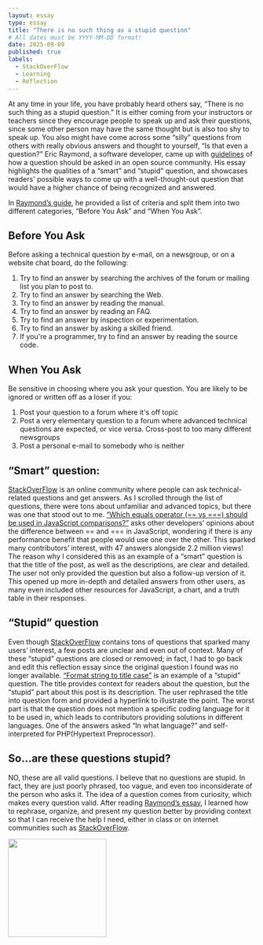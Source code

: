 ```yaml
---
layout: essay
type: essay
title: "There is no such thing as a stupid question"
# All dates must be YYYY-MM-DD format!
date: 2025-09-09
published: true
labels:
  - StackOverFlow
  - Learning
  - Reflection
---
```


At any time in your life, you have probably heard others say, “There is no such thing as a stupid question.” It is either coming from your instructors or teachers since they encourage people to speak up and ask their questions, since some other person may have the same thought but is also too shy to speak up. You also might have come across some “silly” questions from others with really obvious answers and thought to yourself, “Is that even a question?” Eric Raymond, a software developer, came up with [guidelines](http://www.catb.org/esr/faqs/smart-questions.html) of how a question should be asked in an open source community. His essay highlights the qualities of a “smart” and “stupid” question, and showcases readers' possible ways to come up with a well-thought-out question that would have a higher chance of being recognized and answered.


In [Raymond’s guide](http://www.catb.org/esr/faqs/smart-questions.html), he provided a list of criteria and split them into two different categories, “Before You Ask” and “When You Ask”.


## Before You Ask

Before asking a technical question by e-mail, on a newsgroup, or on a website chat board, do the following:

1. Try to find an answer by searching the archives of the forum or mailing list you plan to post to.
2. Try to find an answer by searching the Web.
3. Try to find an answer by reading the manual.
4. Try to find an answer by reading an FAQ.
5. Try to find an answer by inspection or experimentation.
6. Try to find an answer by asking a skilled friend.
7. If you're a programmer, try to find an answer by reading the source code.

## When You Ask

Be sensitive in choosing where you ask your question. You are likely to be ignored or written off as a loser if you:

1. Post your question to a forum where it's off topic
2. Post a very elementary question to a forum where advanced technical questions are expected, or vice versa. Cross-post to too many different newsgroups
4. Post a personal e-mail to somebody who is neither

## “Smart” question:

[StackOverFlow](http://stackoverflow.com/) is an online community where people can ask technical-related questions and get answers. As I scrolled through the list of questions, there were tons about unfamiliar and advanced topics, but there was one that stood out to me. [“Which equals operator (== vs ===) should be used in JavaScript comparisons?”](https://stackoverflow.com/questions/359494/which-equals-operator-vs-should-be-used-in-javascript-comparisons/359509#359509) asks other developers’ opinions about the difference between == and === in JavaScript, wondering if there is any performance benefit that people would use one over the other. This sparked many contributors’ interest, with 47 answers alongside 2.2 million views! The reason why I considered this as an example of a “smart” question is that the title of the post, as well as the descriptions, are clear and detailed. The user not only provided the question but also a follow-up version of it. This opened up more in-depth and detailed answers from other users, as many even included other resources for JavaScript, a chart, and a truth table in their responses.

## “Stupid” question

Even though [StackOverFlow](http://stackoverflow.com/) contains tons of questions that sparked many users’ interest, a few posts are unclear and even out of context. Many of these “stupid” questions are closed or removed; in fact, I had to go back and edit this reflection essay since the original question I found was no longer available. [“Format string to title case”](https://stackoverflow.com/questions/746/format-string-to-title-case) is an example of a “stupid” question. The title provides context for readers about the question, but the “stupid” part about this post is its description. The user rephrased the title into question form and provided a hyperlink to illustrate the point. The worst part is that the question does not mention a specific coding language for it to be used in, which leads to contributors providing solutions in different languages. One of the answers asked “In what language?” and self-interpreted for PHP(Hypertext Preprocessor). 

## So…are these questions stupid?

NO, these are all valid questions. I believe that no questions are stupid. In fact, they are just poorly phrased, too vague, and even too inconsiderate of the person who asks it. The idea of a question comes from curiosity, which makes every question valid. After reading [Raymond’s essay](http://www.catb.org/esr/faqs/smart-questions.html), I learned how to rephrase, organize, and present my question better by providing context so that I can receive the help I need, either in class or on internet communities such as [StackOverFlow](http://stackoverflow.com/). 


<div class="text-center p-4">
  <img width="200px" src="../img/smart-stupid.html" class="img-thumbnail" >
</div>
